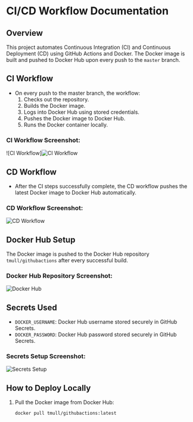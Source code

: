 # CI/CD Workflow Documentation

## Overview
This project automates Continuous Integration (CI) and Continuous Deployment (CD) using GitHub Actions and Docker. The Docker image is built and pushed to Docker Hub upon every push to the `master` branch.

## CI Workflow
- On every push to the master branch, the workflow:
  1. Checks out the repository.
  2. Builds the Docker image.
  3. Logs into Docker Hub using stored credentials.
  4. Pushes the Docker image to Docker Hub.
  5. Runs the Docker container locally.

### CI Workflow Screenshot:
![CI Workflow]![CI Workflow](https://github.com/user-attachments/assets/0b35f6fe-18a7-4287-92cd-63dabd4b75c2)


## CD Workflow
- After the CI steps successfully complete, the CD workflow pushes the latest Docker image to Docker Hub automatically.

### CD Workflow Screenshot:
![CD Workflow](../path/to/CDworkflow.PNG)

## Docker Hub Setup
The Docker image is pushed to the Docker Hub repository `tmull/githubactions` after every successful build.

### Docker Hub Repository Screenshot:
![Docker Hub](../path/to/dockerhub.PNG)

## Secrets Used
- `DOCKER_USERNAME`: Docker Hub username stored securely in GitHub Secrets.
- `DOCKER_PASSWORD`: Docker Hub password stored securely in GitHub Secrets.

### Secrets Setup Screenshot:
![Secrets Setup](../path/to/DOCKERPASSUSER.PNG)

## How to Deploy Locally
1. Pull the Docker image from Docker Hub:
   ```bash
   docker pull tmull/githubactions:latest

